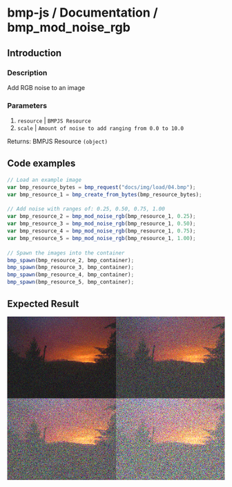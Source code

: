 # bmp-js / Documentation / bmp_mod_noise_rgb
## Introduction

### Description

Add RGB noise to an image

### Parameters

1. `resource` | `BMPJS Resource`
2. `scale` | `Amount of noise to add ranging from 0.0 to 10.0`

Returns: BMPJS Resource `(object)`

## Code examples

```js
// Load an example image
var bmp_resource_bytes = bmp_request("docs/img/load/04.bmp");
var bmp_resource_1 = bmp_create_from_bytes(bmp_resource_bytes);

// Add noise with ranges of: 0.25, 0.50, 0.75, 1.00
var bmp_resource_2 = bmp_mod_noise_rgb(bmp_resource_1, 0.25);
var bmp_resource_3 = bmp_mod_noise_rgb(bmp_resource_1, 0.50);
var bmp_resource_4 = bmp_mod_noise_rgb(bmp_resource_1, 0.75);
var bmp_resource_5 = bmp_mod_noise_rgb(bmp_resource_1, 1.00);

// Spawn the images into the container
bmp_spawn(bmp_resource_2, bmp_container);
bmp_spawn(bmp_resource_3, bmp_container);
bmp_spawn(bmp_resource_4, bmp_container);
bmp_spawn(bmp_resource_5, bmp_container);
```

## Expected Result

![expected-result](./img/018.png)
